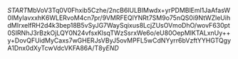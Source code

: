 $START$MbVoV3Tq0V0Fhxib5Czhe/2ncB6lULBIMwdx+yrPDMBlEml1JaAfasW0IMyIavxxhK6WLERvoM4cn7pr/9VMRFEQlYNRt7SM9o75nQS0i9NtWZleUihdMIrxelfRH2d4k3bep18B5vSyJG7WaySqixus8LcjZUsOVmoDhO/wovF630pt0SIRNhJ3rBzkOjLQY0N24vfsxKlsqTWzSsrxWe6o/eU80OepMIKTALxnUy++y+DovQFUidMyCaxs7wGHERJsVByJ5ovMPFL5wCdNYyrr6bVzftYYHGTQgyA1Dnx0dXyTcwVdcVKFA86A/T8y$END$